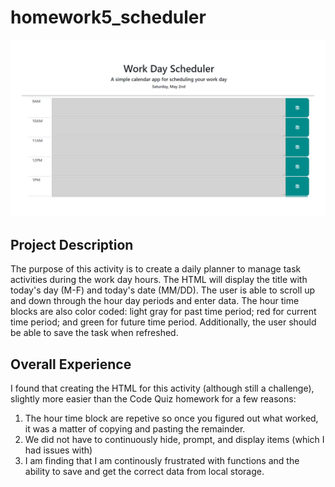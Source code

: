 # homework5_scheduler

![scheduler](./assets/image.png)
## Project Description
The purpose of this activity is to create a daily planner to manage task activities during the work day hours. The HTML will display the title with today's day (M-F) and today's date (MM/DD). The user is able to scroll up and down through the hour day periods and enter data. The hour time blocks are also color coded: light gray for past time period; red for current time period; and green for future time period. Additionally, the user should be able to save the task when refreshed.

## Overall Experience
I found that creating the HTML for this activity (although still a challenge), slightly more easier than the Code Quiz homework for a few reasons:
1. The hour time block are repetive so once you figured out what worked, it was a matter of copying and pasting the remainder.
2. We did not have to continuously hide, prompt, and display items (which I had issues with)
3. I am finding that I am continously frustrated with functions and the ability to save and get the correct data from local storage.

